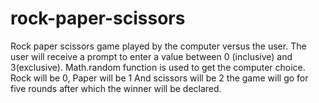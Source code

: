 # rock-paper-scissors
Rock paper scissors game played by the computer versus the user. The user will receive a prompt to enter a value between 0 (inclusive) and 3(exclusive).
Math.random function is used to get the computer choice.
Rock will be 0,
Paper will be 1
And scissors will be 2
the game will go for five rounds after which the winner will be declared.

